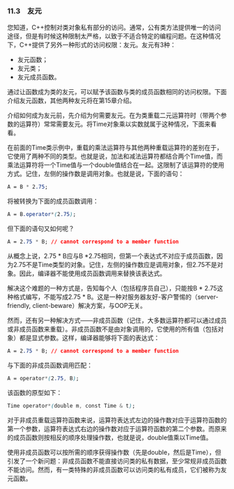 ### 11.3　友元

您知道，C++控制对类对象私有部分的访问。通常，公有类方法提供唯一的访问途径，但是有时候这种限制太严格，以致于不适合特定的编程问题。在这种情况下，C++提供了另外一种形式的访问权限：友元。友元有3种：

+ 友元函数；
+ 友元类；
+ 友元成员函数。

通过让函数成为类的友元，可以赋予该函数与类的成员函数相同的访问权限。下面介绍友元函数，其他两种友元将在第15章介绍。

介绍如何成为友元前，先介绍为何需要友元。在为类重载二元运算符时（带两个参数的运算符）常常需要友元。将Time对象乘以实数就属于这种情况，下面来看看。

在前面的Time类示例中，重载的乘法运算符与其他两种重载运算符的差别在于，它使用了两种不同的类型。也就是说，加法和减法运算符都结合两个Time值，而乘法运算符将一个Time值与一个double值结合在一起。这限制了该运算符的使用方式。记住，左侧的操作数是调用对象。也就是说，下面的语句：

```css
A = B * 2.75;
```

将被转换为下面的成员函数调用：

```css
A = B.operator*(2.75);
```

但下面的语句又如何呢？

```css
A = 2.75 * B; // cannot correspond to a member function
```

从概念上说，2.75 * B应与B *2.75相同，但第一个表达式不对应于成员函数，因为2.75不是Time类型的对象。记住，左侧的操作数应是调用对象，但2.75不是对象。因此，编译器不能使用成员函数调用来替换该表达式。

解决这个难题的一种方式是，告知每个人（包括程序员自己），只能按B * 2.75这种格式编写，不能写成2.75 * B。这是一种对服务器友好-客户警惕的（server-friendly, client-beware）解决方案，与OOP无关。

然而，还有另一种解决方式——非成员函数（记住，大多数运算符都可以通过成员或非成员函数来重载）。非成员函数不是由对象调用的，它使用的所有值（包括对象）都是显式参数。这样，编译器能够将下面的表达式：

```css
A = 2.75 * B; // cannot correspond to a member function
```

与下面的非成员函数调用匹配：

```css
A = operator*(2.75, B);
```

该函数的原型如下：

```css
Time operator*(double m, const Time & t);
```

对于非成员重载运算符函数来说，运算符表达式左边的操作数对应于运算符函数的第一个参数，运算符表达式右边的操作数对应于运算符函数的第二个参数。而原来的成员函数则按相反的顺序处理操作数，也就是说，double值乘以Time值。

使用非成员函数可以按所需的顺序获得操作数（先是double，然后是Time），但引发了一个新问题：非成员函数不能直接访问类的私有数据，至少常规非成员函数不能访问。然而，有一类特殊的非成员函数可以访问类的私有成员，它们被称为友元函数。

